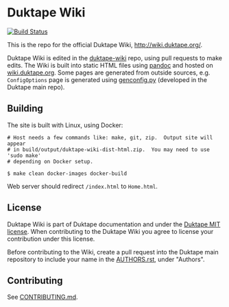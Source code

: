 Duktape Wiki
============

[![Build Status](https://travis-ci.org/svaarala/duktape-wiki.svg?branch=master)](https://travis-ci.org/svaarala/duktape-wiki)

This is the repo for the official Duktape Wiki, <http://wiki.duktape.org/>.

Duktape Wiki is edited in the [duktape-wiki](https://github.com/svaarala/duktape-wiki)
repo, using pull requests to make edits.  The Wiki is built into static HTML files
using [pandoc](http://pandoc.org/) and hosted on
[wiki.duktape.org](http://wiki.duktape.org).  Some pages are generated
from outside sources, e.g. `ConfigOptions` page is generated using
[genconfig.py](https://github.com/svaarala/duktape/blob/master/tools/genconfig.py)
(developed in the Duktape main repo).

Building
--------

The site is built with Linux, using Docker:
```
# Host needs a few commands like: make, git, zip.  Output site will appear
# in build/output/duktape-wiki-dist-html.zip.  You may need to use 'sudo make'
# depending on Docker setup.

$ make clean docker-images docker-build
```

Web server should redirect `/index.html` to `Home.html`.

License
-------

Duktape Wiki is part of Duktape documentation and under the
[Duktape MIT license](https://github.com/svaarala/duktape/blob/master/LICENSE.txt).
When contributing to the Duktape Wiki you agree to license your contribution
under this license.

Before contributing to the Wiki, create a pull request into the Duktape main
repository to include your name in the
[AUTHORS.rst](https://github.com/svaarala/duktape/blob/master/AUTHORS.rst),
under "Authors".

Contributing
------------

See [CONTRIBUTING.md](https://github.com/svaarala/duktape-wiki/blob/master/CONTRIBUTING.md).
